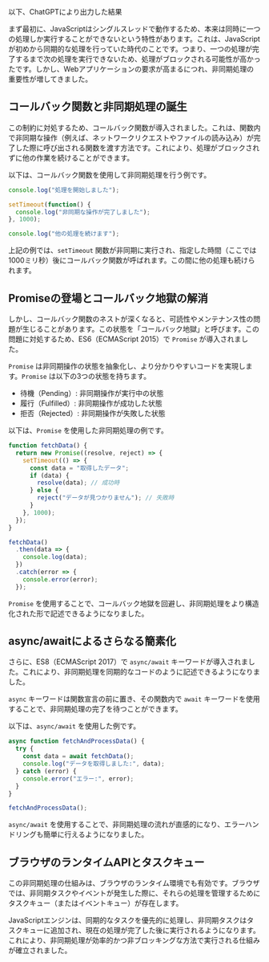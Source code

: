 以下、ChatGPTにより出力した結果

まず最初に、JavaScriptはシングルスレッドで動作するため、本来は同時に一つの処理しか実行することができないという特性があります。これは、JavaScriptが初めから同期的な処理を行っていた時代のことです。つまり、一つの処理が完了するまで次の処理を実行できないため、処理がブロックされる可能性が高かったです。しかし、Webアプリケーションの要求が高まるにつれ、非同期処理の重要性が増してきました。

## コールバック関数と非同期処理の誕生

この制約に対処するため、コールバック関数が導入されました。これは、関数内で非同期な操作（例えば、ネットワークリクエストやファイルの読み込み）が完了した際に呼び出される関数を渡す方法です。これにより、処理がブロックされずに他の作業を続けることができます。

以下は、コールバック関数を使用して非同期処理を行う例です。

```javascript
console.log("処理を開始しました");

setTimeout(function() {
  console.log("非同期な操作が完了しました");
}, 1000);

console.log("他の処理を続けます");
```

上記の例では、`setTimeout` 関数が非同期に実行され、指定した時間（ここでは1000ミリ秒）後にコールバック関数が呼ばれます。この間に他の処理も続けられます。

## Promiseの登場とコールバック地獄の解消

しかし、コールバック関数のネストが深くなると、可読性やメンテナンス性の問題が生じることがあります。この状態を「コールバック地獄」と呼びます。この問題に対処するため、ES6（ECMAScript 2015）で `Promise` が導入されました。

`Promise` は非同期操作の状態を抽象化し、より分かりやすいコードを実現します。`Promise` は以下の3つの状態を持ちます。

- 待機（Pending）: 非同期操作が実行中の状態
- 履行（Fulfilled）: 非同期操作が成功した状態
- 拒否（Rejected）: 非同期操作が失敗した状態

以下は、`Promise` を使用した非同期処理の例です。

```javascript
function fetchData() {
  return new Promise((resolve, reject) => {
    setTimeout(() => {
      const data = "取得したデータ";
      if (data) {
        resolve(data); // 成功時
      } else {
        reject("データが見つかりません"); // 失敗時
      }
    }, 1000);
  });
}

fetchData()
  .then(data => {
    console.log(data);
  })
  .catch(error => {
    console.error(error);
  });
```

`Promise` を使用することで、コールバック地獄を回避し、非同期処理をより構造化された形で記述できるようになりました。

## async/awaitによるさらなる簡素化

さらに、ES8（ECMAScript 2017）で `async/await` キーワードが導入されました。これにより、非同期処理を同期的なコードのように記述できるようになりました。

`async` キーワードは関数宣言の前に置き、その関数内で `await` キーワードを使用することで、非同期処理の完了を待つことができます。

以下は、`async/await` を使用した例です。

```javascript
async function fetchAndProcessData() {
  try {
    const data = await fetchData();
    console.log("データを取得しました:", data);
  } catch (error) {
    console.error("エラー:", error);
  }
}

fetchAndProcessData();
```

`async/await` を使用することで、非同期処理の流れが直感的になり、エラーハンドリングも簡単に行えるようになりました。

## ブラウザのランタイムAPIとタスクキュー

この非同期処理の仕組みは、ブラウザのランタイム環境でも有効です。ブラウザでは、非同期タスクやイベントが発生した際に、それらの処理を管理するためにタスクキュー（またはイベントキュー）が存在します。

JavaScriptエンジンは、同期的なタスクを優先的に処理し、非同期タスクはタスクキューに追加され、現在の処理が完了した後に実行されるようになります。これにより、非同期処理が効率的かつ非ブロッキングな方法で実行される仕組みが確立されました。
